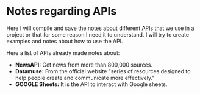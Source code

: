 # Notes regarding APIs

Here I will compile and save the notes about different APIs that we use in a project or that for some reason I need it to understand.
I will try to create examples and notes about how to use the API.

Here a list of APIs already made notes about:

* **NewsAPI:** Get news from more than 800,000 sources.
* **Datamuse:** From the official website "series of resources designed to help people create and communicate more effectively."
* **GOOGLE Sheets:** It is the API to interact with Google sheets.
